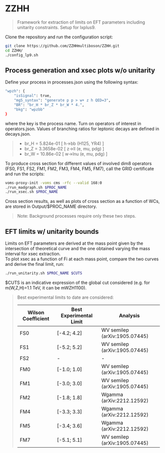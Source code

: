 # ZZHH

> Framework for extraction of limits on EFT parameters including unitarity constraints. Setup for lxplus9.

Clone the repository and run the configuration script:

```bash
git clone https://github.com/ZZHHmultiboson/ZZHH.git
cd ZZHH/
./config_lp9.sh
```

## Process generation and xsec plots w/o unitarity

Define your process in processes.json using the following syntax:

```bash
"wpzh": {
    "isSignal": true,
    "mg5_syntax": "generate p p > w+ z h QED=3",
    "BR": "br_H * br_Z * br_W * 4.",
    "bkg": "wpzbb"
}

```
where the key is the process name. Turn on operators of interest in operators.json. Values of branching ratios for leptonic decays are defined in decays.json.

> * br_H = 5.824e-01 [ h->bb (H125, YR4) ]  
> * br_Z = 3.3658e-02 [ z->ll (e, mu, pdg) ]  
> * br_W = 10.86e-02 [ w->lnu (e, mu, pdg) ]  

To produce cross section for different values of involved dim8 operators (FS0, FS1, FS2, FM1, FM2, FM3, FM4, FM5, FM7), call the GRID certificate and run the scripts:

```bash
voms-proxy-init -voms cms -rfc --valid 168:0
./run_madgraph.sh $PROC_NAME
./run_xsec.sh $PROC_NAME
```
Cross section results, as well as plots of cross section as a function of WCs, are stored in Output/$PROC_NAME directory.

> Note: Background processes require only these two steps.


## EFT limits w/ unitarity bounds

Limits on EFT parameters are derived at the mass point given by the intersection of theoretical curve and the one obtained varying the mass interval for xsec extraction.  
To plot xsec as a function of Fi at each mass point, compare the two curves and derive the final limit, run:

```bash
./run_unitarity.sh $PROC_NAME $CUTS
```

$CUTS is an indicative expression of the global cut considered (e.g. for m(W,Z,H)=1.1 TeV, it can be mWZH1100).   
>Best experimental limits to date are considered:
>
>| Wilson Coefficient | Best Experimental Limit | Analysis                       |
>|--------------------|-------------------------|--------------------------------|
>| FS0                | [-4.2; 4.2]             | WV semilep (arXiv:1905.07445)  |
>| FS1                | [-5.2; 5.2]             | WV semilep (arXiv:1905.07445)  |
>| FS2                | -                       | -                              |
>| FM0                | [-1.0; 1.0]             | WV semilep (arXiv:1905.07445)  |
>| FM1                | [-3.0; 3.0]             | WV semilep (arXiv:1905.07445)  |
>| FM2                | [-1.8; 1.8]             | Wgamma (arXiv:2212.12592)      |
>| FM4                | [-3.3; 3.3]             | Wgamma (arXiv:2212.12592)      |
>| FM5                | [-3.4; 3.6]             | Wgamma (arXiv:2212.12592)      |
>| FM7                | [-5.1; 5.1]             | WV semilep (arXiv:1905.07445)  |
